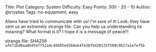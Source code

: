 Title: Plot
Category: System
Difficulty: Easy
Points: 300 - 20 - 10
Author: @cryptax
Tags: no-equipment, easy

Aliens have tried to communicate with us! I'm sure of it!
Look: they have sent us an extremely strange file.
Can you help us understanding its meaning? What format is it? I hope it is a message of peace!!!

strange.file:
SHA256 `afe71bd0aa06dfeff51a4c45695e9268ab4fe387b420125f509c9b17a1e7ef5b`

